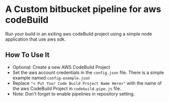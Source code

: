 # A Custom bitbucket pipeline for aws codeBuild
 Run your build in an exiting aws codeBuild project using a simple node application that use aws sdk.
 
## How To Use It
+ Optional: Create a new AWS CodeBuild Project
+ Set the aws account credentials in the `config.json` file. There is a simple example named `config-exemple.json` 
+ Replace `"< Put Your Code Build Project Name Here>"` with the name of the aws CodeBuild Project in `codebuild.pipe.js` file.
+ Note:  Don't forget to enable pipelines in repository setting.
